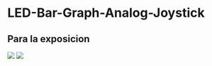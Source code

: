 # LED-Bar-Graph-Analog-Joystick
Para la exposicion
----
![](C:\Users\user\Desktop\What\Emojis\AHAHAHA.png)
![](AHAHAHA.png)
